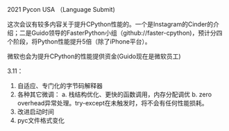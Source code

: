 2021 Pycon USA （Language Submit)

这次会议有较多内容关于提升CPython性能的。一个是Instagram的Cinder的介绍；二是Guido领导的FasterPython小组（github://faster-cpython)，预计分四个阶段，将Python性能提升5倍（除了iPhone平台）。


微软也会为提升CPython的性能提供资金(Guido现在是微软员工)

3.11：
1. 自适应、专门化的字节码解释器
2. 各种其它微调：
    a. 栈结构优化、更快的函数调用，内存分配调优
    b. zero overhead异常处理。try-except在未触发时，将不会有任何性能损耗。
3. 改进启动时间
4. pyc文件格式变化




